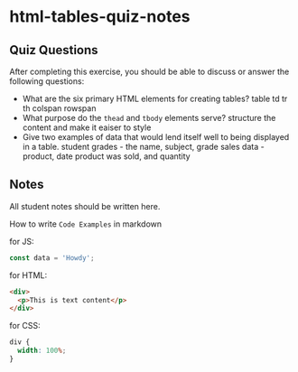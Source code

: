 # html-tables-quiz-notes

## Quiz Questions

After completing this exercise, you should be able to discuss or answer the following questions:

- What are the six primary HTML elements for creating tables?
  table
  td
  tr
  th
  colspan
  rowspan
- What purpose do the `thead` and `tbody` elements serve?
  structure the content and make it eaiser to style
- Give two examples of data that would lend itself well to being displayed in a table.
  student grades - the name, subject, grade
  sales data - product, date product was sold, and quantity

## Notes

All student notes should be written here.

How to write `Code Examples` in markdown

for JS:

```javascript
const data = 'Howdy';
```

for HTML:

```html
<div>
  <p>This is text content</p>
</div>
```

for CSS:

```css
div {
  width: 100%;
}
```
